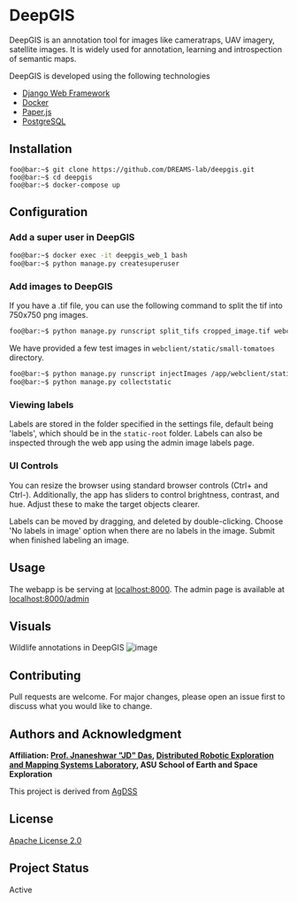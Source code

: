 # DeepGIS

DeepGIS is an annotation tool for images like cameratraps, UAV imagery, satellite images.
It is widely used for annotation, learning and introspection of semantic maps.

DeepGIS is developed using the following technologies
- [Django Web Framework](https://www.djangoproject.com/)
- [Docker](https://www.docker.com/)
- [Paper.js](http://paperjs.org/)
- [PostgreSQL](https://www.postgresql.org/)

## Installation
```console 
foo@bar:~$ git clone https://github.com/DREAMS-lab/deepgis.git
foo@bar:~$ cd deepgis
foo@bar:~$ docker-compose up
```

## Configuration
### Add a super user in DeepGIS
```bash 
foo@bar:~$ docker exec -it deepgis_web_1 bash
foo@bar:~$ python manage.py createsuperuser
```

### Add images to DeepGIS
If you have a .tif file, you can use the following command to split the tif into 750x750 png images.

```bash 
foo@bar:~$ python manage.py runscript split_tifs cropped_image.tif webclient/static/dataset/
```

We have provided a few test images in `webclient/static/small-tomatoes` directory.

```bash 
foo@bar:~$ python manage.py runscript injectImages /app/webclient/static/small-tomatoes/
foo@bar:~$ python manage.py collectstatic
```

### Viewing labels
Labels are stored in the folder specified in the settings file, default being 'labels', which should be in the `static-root` folder. Labels can also be inspected through the web app using the admin image labels page.

### UI Controls
You can resize the browser using standard browser controls (Ctrl+ and Ctrl-). Additionally, the app has sliders to control brightness, contrast, and hue. Adjust these to make the target objects clearer.

Labels can be moved by dragging, and deleted by double-clicking.
Choose 'No labels in image' option when there are no labels in the image.
Submit when finished labeling an image.

## Usage
The webapp is be serving at [localhost:8000](http://localhost:8000).
The admin page is available at [localhost:8000/admin](http://localhost:8000/admin)

## Visuals
Wildlife annotations in DeepGIS
![image](https://drive.google.com/uc?export=view&id=10L7wWwjIrwtJS6AbsVnoDOOl-OVVD030)


## Contributing
Pull requests are welcome. For major changes, please open an issue first to discuss what you would like to change.

## Authors and Acknowledgment

**Affiliation: [Prof. Jnaneshwar "JD" Das](https://sese.asu.edu/node/3438 "Jnaneshwar Das"), [Distributed Robotic Exploration and Mapping Systems Laboratory](https://web.asu.edu/jdas), ASU School of Earth and Space Exploration**

This project is derived from [AgDSS](https://github.com/Trefo/agdss)

## License
[Apache License 2.0](https://github.com/DREAMS-lab/deepgis/blob/master/LICENSE)

## Project Status
Active 
